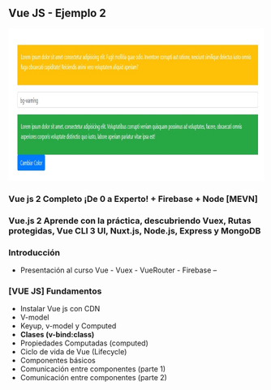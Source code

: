 ## Vue JS - Ejemplo 2

<img src="img-app-02.jpg" height="300">


### Vue js 2 Completo ¡De 0 a Experto! + Firebase + Node [MEVN]
### Vue.js 2 Aprende con la práctica, descubriendo Vuex, Rutas protegidas, Vue CLI 3 UI, Nuxt.js, Node.js, Express y MongoDB

### Introducción
- Presentación al curso Vue - Vuex - VueRouter - Firebase
–
### [VUE JS] Fundamentos
- Instalar Vue js con CDN
- V-model
- Keyup, v-model y Computed
- **Clases (v-bind:class)**
- Propiedades Computadas (computed)
- Ciclo de vida de Vue (Lifecycle)
- Componentes básicos
- Comunicación entre componentes (parte 1)
- Comunicación entre componentes (parte 2)
